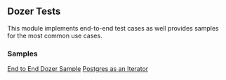 ## Dozer Tests

This module implements end-to-end test cases as well provides samples for the most common use cases.

### Samples
[End to End Dozer Sample](./simple_e2e_example/README.md)
[Postgres as an Iterator](./connectors/postgres_as_iterator/README.md)